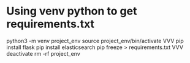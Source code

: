 # Using venv python to get requirements.txt
python3 -m venv project_env
source project_env/bin/activate
VVV
pip install flask
pip install elasticsearch
pip freeze > requirements.txt
VVV
deactivate
rm -rf project_env